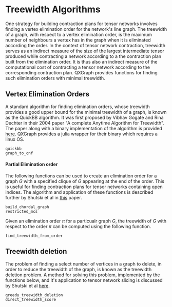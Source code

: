 # Treewidth Algorithms

One strategy for building contraction plans for tensor networks involves finding a vertex 
elimination order for the network's line graph. The treewidth of a graph, with respect to a
vertex elimination order, is the maximum number of neighbours a vertex has in the graph when
it is eliminated according the order. In the context of tensor network contraction, 
treewidth serves as an indirect measure of the size of the largest intermediate tensor 
produced while contracting a network according to a the contraction plan built from the
elimination order. It is thus also an indirect measure of the computational cost of 
contracting a tensor network according to the corresponding contraction plan. QXGraph 
provides functions for finding such elimination orders with minimal treewidth.

## Vertex Elimination Orders

A standard algorithm for finding elimination orders, whose treewidth provides a good upper
bound for the minimal treewidth of a graph, is known as the QuickBB algorithm.
It was first proposed by Vibhav Gogate and Rina Dechter in their 2004 paper "A complete 
Anytime Algorithm for Treewidth". The paper along with a binary implementation of the 
algorithm is provided [here](http://www.hlt.utdallas.edu/~vgogate/quickbb.html). QXGraph
provides a julia wrapper for their binary which requires a linux OS.

```@docs
quickbb
graph_to_cnf
```

#### Partial Elimination order

The following functions can be used to create an elimination order for a graph $G$ with a 
specified clique of $G$ appearing at the end of the order. This is useful for finding
contraction plans for tensor networks containing open indices. The algorithm and application
of these functions is described further by Shutski et al in 
[this](https://arxiv.org/abs/1911.12242) paper.

```@docs
build_chordal_graph
restricted_mcs
```

Given an elimination order $\pi$ for a particualr graph $G$, the treewidth of $G$ with 
respect to the order $\pi$ can be computed using the following function.

```@docs
find_treewidth_from_order
```

## Treewidth deletion

The problem of finding a select number of vertices in a graph to delete, in order to reduce
the treewidth of the graph, is known as the treewidth deletion problem. A method for 
solving this problem, implemented by the functions below, and it's application to tensor 
network slicing is discussed by Shutski et al [here](https://journals.aps.org/pra/abstract/10.1103/PhysRevA.102.062614).

```@docs
greedy_treewidth_deletion
direct_treewidth_score
```